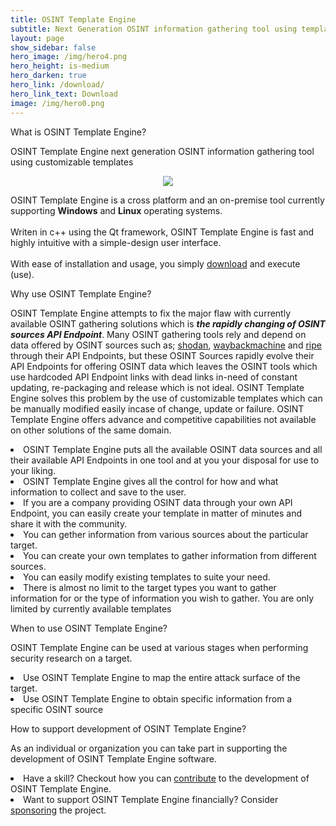 ```yaml
---
title: OSINT Template Engine
subtitle: Next Generation OSINT information gathering tool using templates
layout: page
show_sidebar: false
hero_image: /img/hero4.png
hero_height: is-medium
hero_darken: true
hero_link: /download/
hero_link_text: Download
image: /img/hero0.png
---
```


<div class="box">
    <p class="title is-4">What is OSINT Template Engine?</p>
    <div class="content">
    <p>
    OSINT Template Engine next generation OSINT information gathering tool using customizable templates
    </p>
    <center><img src="/img/ote_preview.gif"></center>
    <p>
    OSINT Template Engine is a cross platform and an on-premise tool currently supporting <b>Windows</b> and <b>Linux</b> operating systems.<br> <br>
    Writen in c++ using the Qt framework, OSINT Template Engine is fast and highly intuitive with a simple-design user interface.<br><br>
    With ease of installation and usage, you simply <a href="/download/">download</a> and execute (use).
    </p>
    </div>
</div>

<div class="box">
    <p class="title is-4">Why use OSINT Template Engine?</p>
    <div class="content">
    <p>
    OSINT Template Engine attempts to fix the major flaw with currently available OSINT gathering solutions which is <b><i>the rapidly changing of OSINT sources API Endpoint</i></b>. Many OSINT gathering tools rely and depend on data offered by OSINT sources such as; <a href="https://www.shodan.io/">shodan</a>, <a href="https://archive.org/web/"> waybackmachine</a> and <a href="https://stat.ripe.net/">ripe</a> through their API Endpoints, but these OSINT Sources rapidly evolve their API Endpoints for offering OSINT data which leaves the OSINT tools which use hardcoded API Endpoint links with dead links in-need of constant updating, re-packaging and release which is not ideal.
    OSINT Template Engine solves this problem by the use of customizable templates which can be manually modified easily incase of change, update or failure.
    OSINT Template Engine offers advance and competitive capabilities not available on other solutions of the same domain.
    <li> OSINT Template Engine puts all the available OSINT data sources and all their available API Endpoints in one tool and at you your disposal for use to your liking.</li>
    <li> OSINT Template Engine gives all the control for how and what information to collect and save to the user.</li>
    <li> If you are a company providing OSINT data through your own API Endpoint, you can easily create your template in matter of minutes and share it with the community.</li>
    <li> You can gether information from various sources about the particular target.</li>
    <li> You can create your own templates to gather information from different sources.</li>
    <li> You can easily modify existing templates to suite your need.</li>
    <li> There is almost no limit to the target types you want to gather information for or the type of information you wish to gather. You are only limited by currently available templates</li>
    </p>
    </div>
</div>

<div class="box">
    <p class="title is-4">When to use OSINT Template Engine?</p>
    <div class="content">
    <p>
    OSINT Template Engine can be used at various stages when performing security research on a target.
    <li> Use OSINT Template Engine to map the entire attack surface of the target.</li>
    <li> Use OSINT Template Engine to obtain specific information from a specific OSINT source</li>
    </p>
    </div>
</div>

<div class="box">
    <p class="title is-4">How to support development of OSINT Template Engine?</p>
    <div class="content">
    <p>
    As an individual or organization you can take part in supporting the development of OSINT Template Engine software.
    <li> Have a skill? Checkout how you can <a href="https://github.com/3nock/OTE/blob/main/CONTRIBUTING.md">contribute</a> to the development of OSINT Template Engine.</li>
    <li> Want to support OSINT Template Engine financially?  Consider <a href="/sponsor/">sponsoring</a> the project.</li>
    </p>
    </div>
</div>